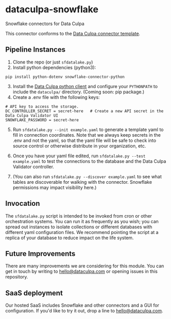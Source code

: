 # dataculpa-snowflake
Snowflake connectors for Data Culpa

This connector conforms to the [Data Culpa connector template](https://github.com/Data-Culpa/connector-template).


## Pipeline Instances

1. Clone the repo (or just ```sfdatalake.py```)
2. Install python dependencies (python3):
```
pip install python-dotenv snowflake-connector-python
```
3. Install the [Data Culpa python client](https://github.com/Data-Culpa/openclients) and configure your ```PYTHONPATH``` to include the ```dataculpa/``` directory.  (Coming soon: pip package.)
4. Create a .env file with the following keys:

```
# API key to access the storage.
DC_CONTROLLER_SECRET = secret-here   # Create a new API secret in the Data Culpa Validator UI
SNOWFLAKE_PASSWORD = secret-here
```

5. Run ```sfdatalake.py --init example.yaml``` to generate a template yaml to fill in connection coordinates. Note that we always keep secrets in the .env and not the yaml, so that the yaml file will be safe to check into source control or otherwise distribute in your organization, etc.


6. Once you have your yaml file edited, run ```sfdatalake.py --test example.yaml``` to test the connections to the database and the Data Culpa Validator controller.

7. (You can also run  ```sfdatalake.py --discover example.yaml``` to see what tables are discoverable for walking with the connector. Snowflake permissions may impact visibility here.)



## Invocation

The ```sfdatalake.py``` script is intended to be invoked from cron or other orchestration systems. You can run it as frequently as you wish; you can spread out instances to isolate collections or different databases with different yaml configuration files. We recommend pointing the script at a replica of your database to reduce impact on the life system.

## Future Improvements

There are many improvements we are considering for this module. You can get in touch by writing to hello@dataculpa.com or opening issues in this repository.

## SaaS deployment

Our hosted SaaS includes Snowflake and other connectors and a GUI for configuration. If you'd like to try it out, drop a line to hello@dataculpa.com.